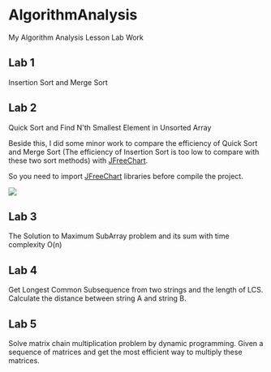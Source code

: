 # AlgorithmAnalysis
My Algorithm Analysis Lesson Lab Work


## Lab 1
Insertion Sort and Merge Sort


## Lab 2
Quick Sort and Find N'th Smallest Element in Unsorted Array


Beside this, I did some minor work to compare the efficiency of Quick Sort and Merge Sort (The efficiency of Insertion Sort is too low to compare with these two sort methods)
 with [JFreeChart](https://github.com/jfree/jfreechart).

So you need to import [JFreeChart](https://github.com/jfree/jfreechart) libraries before compile the project.


![](http://wx1.sinaimg.cn/mw690/9cbe429fly1feomv56tmnj20rs0m8762.jpg) 



## Lab 3
The Solution to Maximum SubArray problem and its sum with time complexity O(n)


## Lab 4
Get Longest Common Subsequence from two strings and the length of LCS.
Calculate the distance between string A and string B.


## Lab 5
Solve matrix chain multiplication problem by dynamic programming.
Given a sequence of matrices and get the most efficient way to multiply these matrices.


